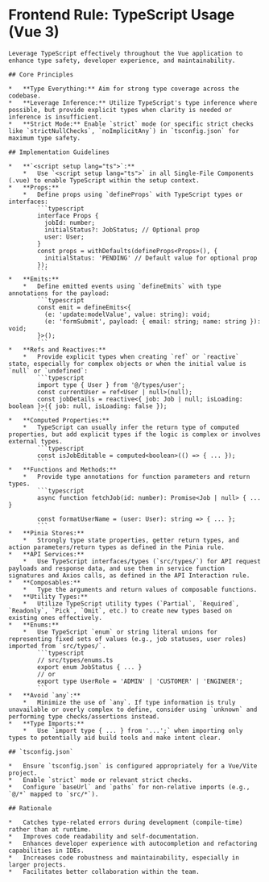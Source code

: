# Frontend Rule: TypeScript Usage (Vue 3)

    Leverage TypeScript effectively throughout the Vue application to enhance type safety, developer experience, and maintainability.

    ## Core Principles

    *   **Type Everything:** Aim for strong type coverage across the codebase.
    *   **Leverage Inference:** Utilize TypeScript's type inference where possible, but provide explicit types when clarity is needed or inference is insufficient.
    *   **Strict Mode:** Enable `strict` mode (or specific strict checks like `strictNullChecks`, `noImplicitAny`) in `tsconfig.json` for maximum type safety.

    ## Implementation Guidelines

    *   **`<script setup lang="ts">`:**
        *   Use `<script setup lang="ts">` in all Single-File Components (.vue) to enable TypeScript within the setup context.
    *   **Props:**
        *   Define props using `defineProps` with TypeScript types or interfaces:
            ```typescript
            interface Props {
              jobId: number;
              initialStatus?: JobStatus; // Optional prop
              user: User;
            }
            const props = withDefaults(defineProps<Props>(), {
              initialStatus: 'PENDING' // Default value for optional prop
            });
            ```
    *   **Emits:**
        *   Define emitted events using `defineEmits` with type annotations for the payload:
            ```typescript
            const emit = defineEmits<{ 
              (e: 'update:modelValue', value: string): void;
              (e: 'formSubmit', payload: { email: string; name: string }): void;
            }>();
            ```
    *   **Refs and Reactives:**
        *   Provide explicit types when creating `ref` or `reactive` state, especially for complex objects or when the initial value is `null` or `undefined`:
            ```typescript
            import type { User } from '@/types/user';
            const currentUser = ref<User | null>(null);
            const jobDetails = reactive<{ job: Job | null; isLoading: boolean }>({ job: null, isLoading: false });
            ```
    *   **Computed Properties:**
        *   TypeScript can usually infer the return type of computed properties, but add explicit types if the logic is complex or involves external types.
            ```typescript
            const isJobEditable = computed<boolean>(() => { ... });
            ```
    *   **Functions and Methods:**
        *   Provide type annotations for function parameters and return types.
            ```typescript
            async function fetchJob(id: number): Promise<Job | null> { ... }

            const formatUserName = (user: User): string => { ... };
            ```
    *   **Pinia Stores:**
        *   Strongly type state properties, getter return types, and action parameters/return types as defined in the Pinia rule.
    *   **API Services:**
        *   Use TypeScript interfaces/types (`src/types/`) for API request payloads and response data, and use them in service function signatures and Axios calls, as defined in the API Interaction rule.
    *   **Composables:**
        *   Type the arguments and return values of composable functions.
    *   **Utility Types:**
        *   Utilize TypeScript utility types (`Partial`, `Required`, `Readonly`, `Pick`, `Omit`, etc.) to create new types based on existing ones effectively.
    *   **Enums:**
        *   Use TypeScript `enum` or string literal unions for representing fixed sets of values (e.g., job statuses, user roles) imported from `src/types/`.
            ```typescript
            // src/types/enums.ts
            export enum JobStatus { ... }
            // or
            export type UserRole = 'ADMIN' | 'CUSTOMER' | 'ENGINEER';
            ```
    *   **Avoid `any`:**
        *   Minimize the use of `any`. If type information is truly unavailable or overly complex to define, consider using `unknown` and performing type checks/assertions instead.
    *   **Type Imports:**
        *   Use `import type { ... } from '...';` when importing only types to potentially aid build tools and make intent clear.

    ## `tsconfig.json`

    *   Ensure `tsconfig.json` is configured appropriately for a Vue/Vite project.
    *   Enable `strict` mode or relevant strict checks.
    *   Configure `baseUrl` and `paths` for non-relative imports (e.g., `@/*` mapped to `src/*`).

    ## Rationale

    *   Catches type-related errors during development (compile-time) rather than at runtime.
    *   Improves code readability and self-documentation.
    *   Enhances developer experience with autocompletion and refactoring capabilities in IDEs.
    *   Increases code robustness and maintainability, especially in larger projects.
    *   Facilitates better collaboration within the team. 